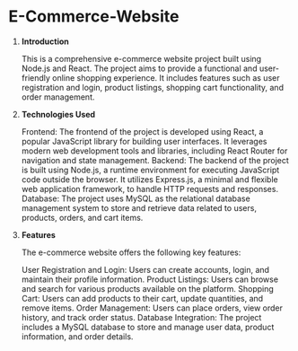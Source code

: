 # E-Commerce-Website

1. **Introduction**

    This is a comprehensive e-commerce website project built using Node.js and React. The project aims to provide a functional and user-friendly online shopping experience. It includes features such as user registration and login, product listings, shopping cart functionality, and order management.

2. **Technologies Used**

    Frontend:   The frontend of the project is developed using React, a popular JavaScript library for building user interfaces. It leverages modern web development tools and libraries, including React Router for navigation and state management.
    Backend:    The backend of the project is built using Node.js, a runtime environment for executing JavaScript code outside the browser. It utilizes Express.js, a minimal and flexible web application framework, to handle HTTP requests and responses.
    Database:   The project uses MySQL as the relational database management system to store and retrieve data related to users, products, orders, and cart items.

3. **Features**

    The e-commerce website offers the following key features:

    User Registration and Login:    Users can create accounts, login, and maintain their profile information.
    Product Listings:               Users can browse and search for various products available on the platform.
    Shopping Cart:                  Users can add products to their cart, update quantities, and remove items.
    Order Management:               Users can place orders, view order history, and track order status.
    Database Integration:           The project includes a MySQL database to store and manage user data, product information, and order details.